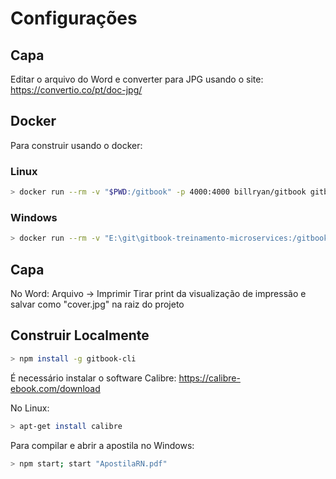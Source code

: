 # Configurações

## Capa

Editar o arquivo do Word e converter para JPG usando o site: https://convertio.co/pt/doc-jpg/

## Docker
Para construir usando o docker:

### Linux
```bash
> docker run --rm -v "$PWD:/gitbook" -p 4000:4000 billryan/gitbook gitbook pdf .
```

### Windows
```bash
> docker run --rm -v "E:\git\gitbook-treinamento-microservices:/gitbook" -p 4000:4000 billryan/gitbook gitbook pdf .
```

## Capa

No Word: Arquivo -> Imprimir
Tirar print da visualização de impressão e salvar como "cover.jpg" na raiz do projeto

## Construir Localmente

```bash
> npm install -g gitbook-cli
```

É necessário instalar o software Calibre: https://calibre-ebook.com/download

No Linux:
```bash
> apt-get install calibre
```

Para compilar e abrir a apostila no Windows:
```bash
> npm start; start "ApostilaRN.pdf"
```
